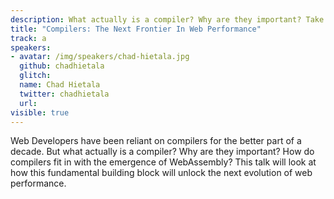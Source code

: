```yaml
---
description: What actually is a compiler? Why are they important? Take a look at how compilers are unlocking the next evolution of web performance.
title: "Compilers: The Next Frontier In Web Performance"
track: a
speakers:
- avatar: /img/speakers/chad-hietala.jpg
  github: chadhietala
  glitch:
  name: Chad Hietala
  twitter: chadhietala
  url:
visible: true
---
```


Web Developers have been reliant on compilers for the better part of a decade. But what actually is a compiler? Why are they important? How do compilers fit in with the emergence of WebAssembly? This talk will look at how this fundamental building block will unlock the next evolution of web performance.
